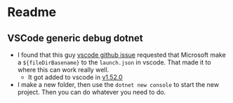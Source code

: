 # Readme

## VSCode generic debug dotnet
+ I found that this guy [vscode github issue](https://github.com/microsoft/vscode/issues/78316) requested that Microsoft make a `${fileDirBasename}` to the `launch.json` in vscode.  That made it to where this can work really well.
    + It got added to vscode in [v1.52.0](https://github.com/microsoft/vscode/commit/551db7ec94f02a4bdc8999092cf8bef642b3992d)
+ I make a new folder, then use the `dotnet new console` to start the new project.  Then you can do whatever you need to do.